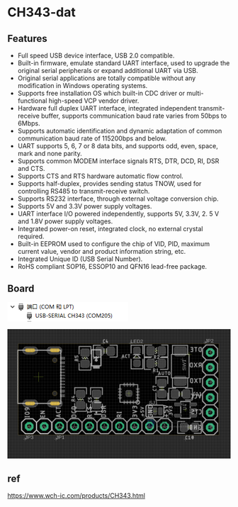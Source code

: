 
# CH343-dat 


## Features 


- Full speed USB device interface, USB 2.0 compatible.
- Built-in firmware, emulate standard UART interface, used to upgrade the original serial peripherals or expand additional UART via USB.
- Original serial applications are totally compatible without any modification in Windows operating systems.
- Supports free installation OS which built-in CDC driver or multi-functional high-speed VCP vendor driver.
- Hardware full duplex UART interface, integrated independent transmit-receive buffer, supports communication baud rate varies from 50bps to 6Mbps.
- Supports automatic identification and dynamic adaptation of common communication baud rate of 115200bps and below.
- UART supports 5, 6, 7 or 8 data bits, and supports odd, even, space, mark and none parity.
- Supports common MODEM interface signals RTS, DTR, DCD, RI, DSR and CTS.
- Supports CTS and RTS hardware automatic flow control.
- Supports half-duplex, provides sending status TNOW, used for controlling RS485 to transmit-receive switch.
- Supports RS232 interface, through external voltage conversion chip.
- Supports 5V and 3.3V power supply voltages.
- UART interface I/O powered independently, supports 5V, 3.3V, 2. 5 V and 1.8V power supply voltages.
- Integrated power-on reset, integrated clock, no external crystal required.
- Built-in EEPROM used to configure the chip of VID, PID, maximum current value, vendor and product information string, etc.
- Integrated Unique ID (USB Serial Number).
- RoHS compliant SOP16, ESSOP10 and QFN16 lead-free package.

## Board 

![](2023-11-30-17-08-15.png)


![](2023-11-30-17-11-55.png)


## ref 

https://www.wch-ic.com/products/CH343.html
